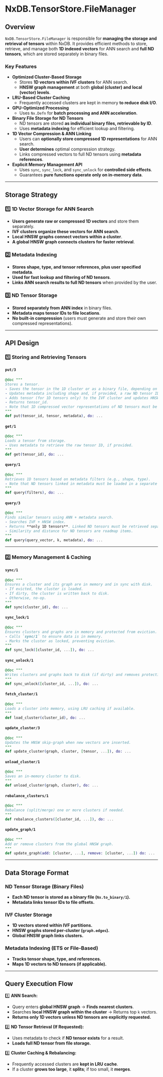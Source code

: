 # NxDB.TensorStore.FileManager

## Overview

`NxDB.TensorStore.FileManager` is responsible for **managing the storage and retrieval of tensors** within NxDB. It provides efficient methods to store, retrieve, and manage both **1D indexed vectors** for ANN search and **full ND tensors**, which are stored separately in binary files.

### **Key Features**

- **Optimized Cluster-Based Storage**
  - Stores **1D vectors within IVF clusters** for ANN search.
  - **HNSW graph management** at both **global (cluster) and local (vector) levels**.
- **LRU-Based Cluster Caching**
  - Frequently accessed clusters are kept in memory **to reduce disk I/O**.
- **GPU-Optimized Processing**
  - Uses `Nx.Defn` for **batch processing and ANN acceleration**.
- **Binary File Storage for ND Tensors**
  - ND tensors are stored **as individual binary files, retrievable by ID**.
  - Uses **metadata indexing** for efficient lookup and filtering.
- **1D Vector Compression & ANN Linking**
  - Users can **optionally store compressed 1D representations** for ANN search.
  - **User determines** optimal compression strategy.
  - Links compressed vectors to full ND tensors using **metadata references**.
- **Explicit Memory Management API**
  - Uses `sync`, `sync_lock`, and `sync_unlock` for **controlled side effects**.
  - Guarantees **pure functions operate only on in-memory data**.

---

## **Storage Strategy**

### **1️⃣ 1D Vector Storage for ANN Search**

- **Users generate raw or compressed 1D vectors** and store them separately.
- **IVF clusters organize these vectors for ANN search**.
- **Local HNSW graphs connect vectors within a cluster**.
- **A global HNSW graph connects clusters for faster retrieval**.

### **2️⃣ Metadata Indexing**

- **Stores shape, type, and tensor references, plus user specified metadata**.
- **Used for fast lookup and filtering of ND tensors**.
- **Links ANN search results to full ND tensors** when provided by the user.

### **3️⃣ ND Tensor Storage**

- **Stored separately from ANN index** in binary files.
- **Metadata maps tensor IDs to file locations**.
- **No built-in compression** (users must generate and store their own compressed representations).

---

## **API Design**

### **1️⃣ Storing and Retrieving Tensors**

#### `put/3`

```elixir
@doc """
Stores a tensor.
- Saves the tensor in the 1D cluster or as a binary file, depending on the shape.
- Updates metadata including shape and, if provided, a raw ND tensor ID.
- Adds tensor (for 1D tensors only) to the IVF cluster and updates HNSW graph.
- Returns tensor_id.
- Note that 1D compressed vector representations of ND tensors must be stored separately.
"""
def put(tensor_id, tensor, metadata), do: ...
```

#### `get/1`

```elixir
@doc """
Loads a tensor from storage.
- Uses metadata to retrieve the raw tensor ID, if provided.
"""
def get(tensor_id), do: ...
```

#### `query/1`

```elixir
@doc """
Retrieves 1D tensors based on metadata filters (e.g., shape, type).
- Note that ND tensors linked in metadata must be loaded in a separate request by ID.
"""
def query(filters), do: ...
```

#### `query/3`

```elixir
@doc """
Finds similar tensors using ANN + metadata search.
- Searches IVF + HNSW index.
- Returns **only 1D tensors**. Linked ND tensors must be retrieved separately.
- Similarity and distance for ND tensors are roadmap items.
"""
def query(query_vector, k, metadata), do: ...
```

---

### **2️⃣ Memory Management & Caching**

#### `sync/1`

```elixir
@doc """
Ensures a cluster and its graph are in memory and in sync with disk.
- If evicted, the cluster is loaded.
- If dirty, the cluster is written back to disk.
- Otherwise, no-op.
"""
def sync(cluster_id), do: ...
```

#### `sync_lock/1`

```elixir
@doc """
Ensures clusters and graphs are in memory and protected from eviction.
- Calls `sync/1` to ensure data is in memory.
- Marks the cluster as locked, preventing eviction.
"""
def sync_lock([cluster_id, ...]), do: ...
```

#### `sync_unlock/1`

```elixir
@doc """
Writes clusters and graphs back to disk (if dirty) and removes protection from eviction.
"""
def sync_unlock([cluster_id, ...]), do: ...
```

#### `fetch_cluster/1`

```elixir
@doc """
Loads a cluster into memory, using LRU caching if available.
"""
def load_cluster(cluster_id), do: ...
```

#### `update_cluster/3`

```elixir
@doc """
Updates the HNSW skip-graph when new vectors are inserted.
"""
def update_cluster(graph, cluster, [tensor, ...]), do: ...
```

#### `unload_cluster/1`

```elixir
@doc """
Saves an in-memory cluster to disk.
"""
def unload_cluster(graph, cluster), do: ...
```

#### `rebalance_clusters/1`

```elixir
@doc """
Rebalance (split/merge) one or more clusters if needed.
"""
def rebalance_clusters([cluster_id, ...]), do: ...
```

#### `update_graph/1`

```elixir
@doc """
Add or remove clusters from the global HNSW graph.
"""
def update_graph(add: [cluster, ...], remove: [cluster, ...]) do: ...
```

---

## **Data Storage Format**

### **ND Tensor Storage (Binary Files)**

- **Each ND tensor is stored as a binary file (`Nx.to_binary/1`).**
- **Metadata links tensor IDs to file offsets.**

### **IVF Cluster Storage**

- **1D vectors stored within IVF partitions.**
- **HNSW graphs stored per-cluster (`graph.edges`).**
- **Global HNSW graph links clusters.**

### **Metadata Indexing (ETS or File-Based)**

- **Tracks tensor shape, type, and references.**
- **Maps 1D vectors to ND tensors (if applicable).**

---

## **Query Execution Flow**

1️⃣ **ANN Search:**  

- Query enters **global HNSW graph** → **Finds nearest clusters**.  
- Searches **local HNSW graph within the cluster** → Returns top `k` vectors.  
- **Returns only 1D vectors unless ND tensors are explicitly requested.**

2️⃣ **ND Tensor Retrieval (If Requested):**  

- Uses metadata to check if **ND tensor exists** for a result.  
- **Loads full ND tensor from file storage.**

3️⃣ **Cluster Caching & Rebalancing:**  

- Frequently accessed clusters are **kept in LRU cache**.  
- If a cluster **grows too large**, it **splits**; if too small, it **merges**.
